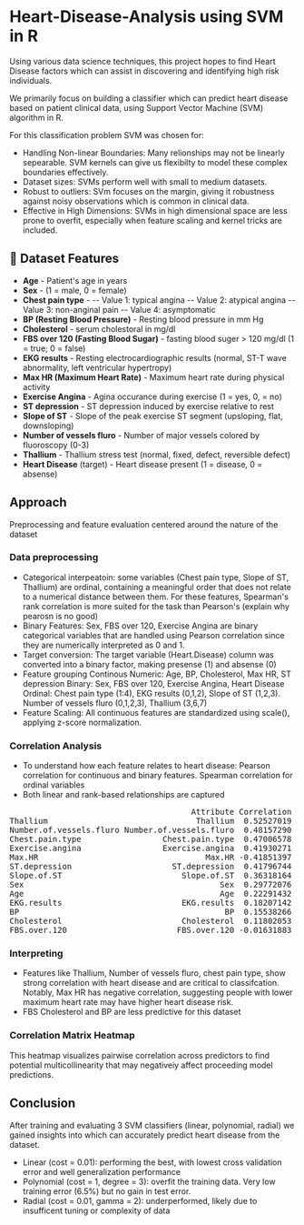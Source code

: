 # Heart-Disease-Analysis using SVM in R
Using various data science techniques, this project hopes to find Heart Disease factors which can assist in discovering and identifying high risk individuals. 

We primarily focus on building a classifier which can predict heart disease based on patient clinical data, using Support Vector Machine (SVM) algorithm in R.

For this classification problem SVM was chosen for:
- Handling Non-linear Boundaries: Many relionships may not be linearly sepearable. SVM kernels can give us flexibilty to model these complex boundaries effectively.
- Dataset sizes: SVMs perform well with small to medium datasets.
- Robust to outliers: SVm focuses on the margin, giving it robustness against noisy observations which is common in clinical data.
- Effective in High Dimensions: SVMs in high dimensional space are less prone to overfit, especially when feature scaling and kernel tricks are included.

## 📌 Dataset Features
- **Age** - Patient's age in years
- **Sex** - (1 = male, 0 = female)
- **Chest pain type** -
        -- Value 1: typical angina
        -- Value 2: atypical angina
        -- Value 3: non-anginal pain
        -- Value 4: asymptomatic
- **BP (Resting Blood Pressure)** - Resting blood pressure in mm Hg
- **Cholesterol** - serum cholestoral in mg/dl
- **FBS over 120 (Fasting Blood Sugar)** - fasting blood suger > 120 mg/dl (1 = true; 0 = false)
- **EKG results** - Resting electrocardiographic results (normal, ST-T wave abnormality, left ventricular hypertropy)
- **Max HR (Maximum Heart Rate)** - Maximum heart rate during physical activity
- **Exercise Angina** - Agina occurance during exercise (1 = yes, 0, = no)
- **ST depression** - ST depression induced by exercise relative to rest 
- **Slope of ST** - Slope of the peak exercise ST segment (upsloping, flat, downsloping)
- **Number of vessels fluro** - Number of major vessels colored by fluoroscopy (0-3)
- **Thallium** - Thallium stress test (normal, fixed, defect, reversible defect)
- **Heart Disease** (target) - Heart disease present (1 = disease, 0 = absense)

## Approach
Preprocessing and feature evaluation centered around the nature of the dataset
### Data preprocessing
- Categorical interpeatoin: some variables (Chest pain type, Slope of ST, Thallium) are ordinal, containing a meaningful order that does not relate to a numerical distance between them. For these features, Spearman's rank correlation is more suited for the task than Pearson's (explain why pearosn is no good)
- Binary Features: Sex, FBS over 120, Exercise Angina are binary categorical variables that are handled using Pearson correlation since they are numerically interpreted as 0 and 1.
- Target conversion: The target variable (Heart.Disease) column was converted into a binary factor, making presense (1) and absense (0)
- Feature grouping
  Continous Numeric: Age, BP, Cholesterol, Max HR, ST depression
  Binary: Sex, FBS over 120, Exercise Angina, Heart Disease
  Ordinal: Chest pain type (1:4), EKG results (0,1,2), Slope of ST (1,2,3). Number of vessels fluro (0,1,2,3), Thallium (3,6,7)
- Feature Scaling: All continuous features are standardized using scale(), applying z-score normalization.
### Correlation Analysis
- To understand how each feature relates to heart disease: Pearson correlation for continuous and binary features. Spearman correlation for ordinal variables
- Both linear and rank-based relationships are captured
<pre>
                                      Attribute Correlation    R_squared
Thallium                               Thallium  0.52527019 0.2759087675
Number.of.vessels.fluro Number.of.vessels.fluro  0.48157290 0.2319124558
Chest.pain.type                 Chest.pain.type  0.47006578 0.2209618397
Exercise.angina                 Exercise.angina  0.41930271 0.1758147619
Max.HR                                   Max.HR -0.41851397 0.1751539392
ST.depression                     ST.depression  0.41796744 0.1746967786
Slope.of.ST                         Slope.of.ST  0.36318164 0.1319009009
Sex                                         Sex  0.29772076 0.0886376484
Age                                         Age  0.22291432 0.0496907938
EKG.results                         EKG.results  0.18207142 0.0331500019
BP                                           BP  0.15538266 0.0241437698
Cholesterol                         Cholesterol  0.11802053 0.0139288456
FBS.over.120                       FBS.over.120 -0.01631883 0.0002663043
</pre>
        
### Interpreting
- Features like Thallium, Number of vessels fluro, chest pain type, show strong correlation with heart disease and are critical to classifcation. Notably, Max HR has negative correlation, suggesting people with lower maximum heart rate may have higher heart disease risk.
- FBS Cholesterol and BP are less predictive for this dataset
### Correlation Matrix Heatmap
This heatmap visualizes pairwise correlation across predictors to find potential multicollinearity that may negativeiy affect proceeding model predictions.
## Conclusion
After training and evaluating 3 SVM classifiers (linear, polynomial, radial) we gained insights into which can accurately predict heart disease from the dataset.
- Linear (cost = 0.01): performing the best, with lowest cross validation error and well generalization performance
- Polynomial (cost = 1, degree = 3): overfit the training data. Very low training error (6.5%) but no gain in test error.
- Radial (cost = 0.01, gamma = 2): underperformed, likely due to insufficent tuning or complexity of data

